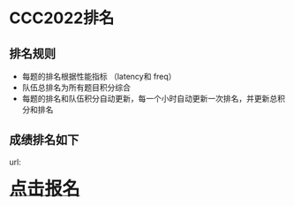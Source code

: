 # CCC2022排名 

## **排名规则**
+ 每题的排名根据性能指标 （latency和 freq）
+ 队伍总排名为所有题目积分综合
+ 每题的排名和队伍积分自动更新，每一个小时自动更新一次排名，并更新总积分和排名


## 成绩排名如下

url:   





<a href="https://xupsh.github.io/ccc2021/upload.html"><font size="6" ><strong>点击报名</strong></font></a>
